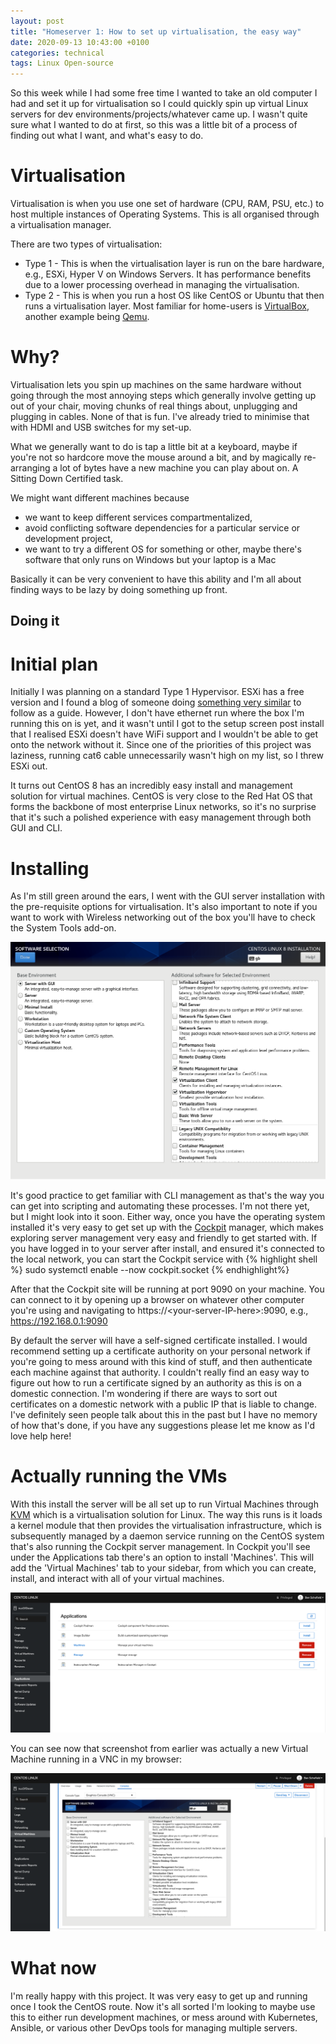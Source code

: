 ```yaml
---
layout: post
title: "Homeserver 1: How to set up virtualisation, the easy way"
date: 2020-09-13 10:43:00 +0100
categories: technical
tags: Linux Open-source
---
```


So this week while I had some free time I wanted to take an old computer I had and set it up for virtualisation so I could quickly spin up virtual Linux servers for dev environments/projects/whatever came up. I wasn't quite sure what I wanted to do at first, so this was a little bit of a process of finding out what I want, and what's easy to do.
<!--more-->

# Virtualisation

Virtualisation is when you use one set of hardware (CPU, RAM, PSU, etc.) to host multiple instances of Operating Systems. This is all organised through a virtualisation manager.

There are two types of virtualisation:
- Type 1 - This is when the virtualisation layer is run on the bare hardware, e.g., ESXi, Hyper V on Windows Servers. It has performance benefits due to a lower processing overhead in managing the virtualisation.
- Type 2 - This is when you run a host OS like CentOS or Ubuntu that then runs a virtualisation layer. Most familiar for home-users is [VirtualBox](https://www.virtualbox.org/), another example being [Qemu](https://www.qemu.org/).


# Why?

Virtualisation lets you spin up machines on the same hardware without going through the most annoying steps which generally involve getting up out of your chair, moving chunks of real things about, unplugging and plugging in cables. None of that is fun. I've already tried to minimise that with HDMI and USB switches for my set-up.

What we generally want to do is tap a little bit at a keyboard, maybe if you're not so hardcore move the mouse around a bit, and by magically re-arranging a lot of bytes have a new machine you can play about on. A Sitting Down Certified task.

We might want different machines because
- we want to keep different services compartmentalized,
- avoid conflicting software dependencies for a particular service or development project,
- we want to try a different OS for something or other, maybe there's software that only runs on Windows but your laptop is a Mac

Basically it can be very convenient to have this ability and I'm all about finding ways to be lazy by doing something up front.

## Doing it

# Initial plan

Initially I was planning on a standard Type 1 Hypervisor. ESXi has a free version and I found a blog of someone doing [something very similar](https://henvic.dev/posts/homelab/) to follow as a guide. However, I don't have ethernet run where the box I'm running this on is yet, and it wasn't until I got to the setup screen post install that I realised ESXi doesn't have WiFi support and I wouldn't be able to get onto the network without it. Since one of the priorities of this project was laziness, running cat6 cable unnecessarily wasn't high on my list, so I threw ESXi out.

It turns out CentOS 8 has an incredibly easy install and management solution for virtual machines. CentOS is very close to the Red Hat OS that forms the backbone of most enterprise Linux networks, so it's no surprise that it's such a polished experience with easy management through both GUI and CLI.

# Installing

As I'm still green around the ears, I went with the GUI server installation with the pre-requisite options for virtualisation. It's also important to note if you want to work with Wireless networking out of the box you'll have to check the System Tools add-on.

![My install options](/assets/2020/09/Install-options.png)

It's good practice to get familiar with CLI management as that's the way you can get into scripting and automating these processes. I'm not there yet, but I might look into it soon. Either way, once you have the operating system installed it's very easy to get set up with the [Cockpit](https://cockpit-project.org/) manager, which makes exploring server management very easy and friendly to get started with. If you have logged in to your server after install, and ensured it's connected to the local network, you can start the Cockpit service with
{% highlight shell %} sudo systemctl enable --now cockpit.socket {% endhighlight%}

After that the Cockpit site will be running at port 9090 on your machine. You can connect to it by opening up a browser on whatever other computer you're using and navigating to https://\<your-server-IP-here\>:9090, e.g., https://192.168.0.1:9090

By default the server will have a self-signed certificate installed. I would recommend setting up a certificate authority on your personal network if you're going to mess around with this kind of stuff, and then authenticate each machine against that authority. I couldn't really find an easy way to figure out how to run a certificate signed by an authority as this is on a domestic connection. I'm wondering if there are ways to sort out certificates on a domestic network with a public IP that is liable to change. I've definitely seen people talk about this in the past but I have no memory of how that's done, if you have any suggestions please let me know as I'd love help here!

# Actually running the VMs

With this install the server will be all set up to run Virtual Machines through [KVM](https://www.linux-kvm.org/page/Main_Page) which is a virtualisation solution for Linux. The way this runs is it loads a kernel module that then provides the virtualisation infrastructure, which is subsequently managed by a daemon service running on the CentOS system that's also running the Cockpit server management. In Cockpit you'll see under the Applications tab there's an option to install 'Machines'. This will add the 'Virtual Machines' tab to your sidebar, from which you can create, install, and interact with all of your virtual machines.

![Cockpit application management page](/assets/2020/09/applications.png)

You can see now that screenshot from earlier was actually a new Virtual Machine running in a VNC in my browser:

![Virtual machine install page running in browser](/assets/2020/09/Entire-web-console.png)

# What now

I'm really happy with this project. It was very easy to get up and running once I took the CentOS route. Now it's all sorted I'm looking to maybe use this to either run development machines, or mess around with Kubernetes, Ansible, or various other DevOps tools for managing multiple servers.
